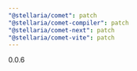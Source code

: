 ```yaml
---
"@stellaria/comet": patch
"@stellaria/comet-compiler": patch
"@stellaria/comet-next": patch
"@stellaria/comet-vite": patch
---
```


0.0.6
